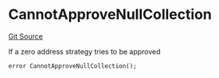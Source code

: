 # CannotApproveNullCollection
[Git Source](https://github.com/FloorDAO/floor-v2/blob/445b96358cc205e432e359914c1681c0f44048b0/src/contracts/collections/CollectionRegistry.sol)

If a zero address strategy tries to be approved


```solidity
error CannotApproveNullCollection();
```

